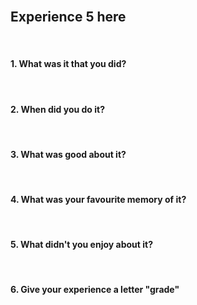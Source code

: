 <br>
<h2>Experience 5 here</h2>
<br>
<h4>1. What was it that you did?</h4>
<br>
<h4>2. When did you do it?</h4>
<br>
<h4>3. What was good about it?</h4>
<br>
<h4>4. What was your favourite memory of it?</h4>
<br>
<h4>5. What didn't you enjoy about it?</h4>
<br>
<h4>6. Give your experience a letter "grade"</h4>
<br>